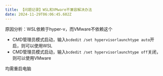 ```yaml
---
title: 【问题记录】WSL和VMware不兼容解决办法
date: 2024-11-29T06:06:45.602Z
---
```



原因分析：WSL依赖于hyper-v，而VMware不依赖这个

- CMD管理员模式启动，输入`bcdedit /set hypervisorlaunchtype auto`开启，则可以使用WSL
- CMD管理员模式启动，输入`bcdedit /set hypervisorlaunchtype off`关闭，则可以使用VMware

均需重启电脑

